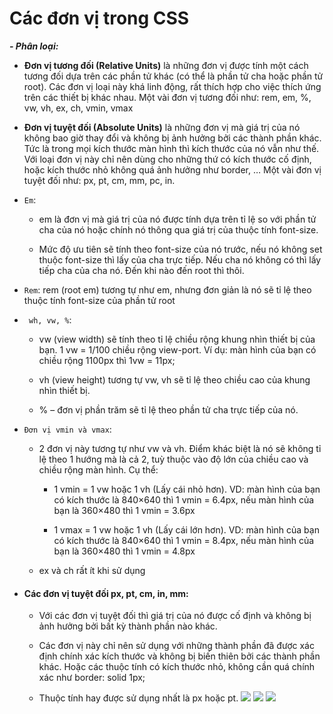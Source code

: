 ﻿
# Các đơn vị trong CSS


***-   Phân loại:***
    

-   **Đơn vị tương đối (Relative Units)** là những đơn vị được tính một cách tương đối dựa trên các phần tử khác (có thể là phần tử cha hoặc phần tử root). Các đơn vị loại này khá linh động, rất thích hợp cho việc thích ứng trên các thiết bị khác nhau. Một vài đơn vị tương đối như: rem, em, %, vw, vh, ex, ch, vmin, vmax
    
-   **Đơn vị tuyệt đối (Absolute Units)** là những đơn vị mà giá trị của nó không bao giờ thay đổi và không bị ảnh hưởng bởi các thành phần khác. Tức là trong mọi kích thước màn hình thì kích thước của nó vẫn như thế. Với loại đơn vị này chỉ nên dùng cho những thứ có kích thước cố định, hoặc kích thước nhỏ không quá ảnh hưởng như border, … Một vài đơn vị tuyệt đối như: px, pt, cm, mm, pc, in.
    


-   `Em`:
    

	-   em là đơn vị mà giá trị của nó được tính dựa trên tỉ lệ so với phần tử cha của nó hoặc chính nó thông qua giá trị của thuộc tính font-size.
    
	-   Mức độ ưu tiên sẽ tính theo font-size của nó trước, nếu nó không set thuộc font-size thì lấy của cha trực tiếp. Nếu cha nó không có thì lấy tiếp cha của cha nó. Đến khi nào đến root thì thôi.
    

-   `Rem`: rem (root em) tương tự như em, nhưng đơn giản là nó sẽ tỉ lệ theo thuộc tính font-size của phần tử root <html>
    
-  ` wh, vw, %`:
    

	-   vw (view width) sẽ tính theo tỉ lệ chiều rộng khung nhìn thiết bị của bạn. 1 vw = 1/100 chiều rộng view-port. Ví dụ: màn hình của bạn có chiều rộng 1100px thì 1vw = 11px;
    
	-   vh (view height) tương tự vw, vh sẽ tỉ lệ theo chiều cao của khung nhìn thiết bị.
    
	-   % – đơn vị phần trăm sẽ tỉ lệ theo phần tử cha trực tiếp của nó.
    

-   `Đơn vị vmin và vmax`:
    

	-   2 đơn vị này tương tự như vw và vh. Điểm khác biệt là nó sẽ không tỉ lệ theo 1 hướng mà là cả 2, tuỳ thuộc vào độ lớn của chiều cao và chiều rộng màn hình. Cụ thể:
    
		-   1 vmin = 1 vw hoặc 1 vh (Lấy cái nhỏ hơn). VD: màn hình của bạn có kích thước là 840×640 thì 1 vmin = 6.4px, nếu màn hình của bạn là 360×480 thì 1 vmin = 3.6px
    
		-   1 vmax = 1 vw hoặc 1 vh (Lấy cái lớn hơn). VD: màn hình của bạn có kích thước là 840×640 thì 1 vmin = 8.4px, nếu màn hình của bạn là 360×480 thì 1 vmin = 4.8px
    

	-   ex và ch rất ít khi sử dụng
    
-  #### Các đơn vị tuyệt đối px, pt, cm, in, mm:
    

	-   Với các đơn vị tuyệt đối thì giá trị của nó được cố định và không bị ảnh hưởng bởi bất kỳ thành phần nào khác.
    
	-   Các đơn vị này chỉ nên sử dụng với những thành phần đã được xác định chính xác kích thước và không bị biến thiên bởi các thành phần khác. Hoặc các thuộc tính có kích thước nhỏ, không cần quá chính xác như border: solid 1px;
    
	-   Thuộc tính hay được sử dụng nhất là px hoặc pt.
	**![](https://lh3.googleusercontent.com/fGT7jTPr8eO9cJOUrys_0WLL2sUyulPDZOLtMK4-f6axKFD0e8PUW4ib_2Bo8ENQeOEC9D38MgYlOQ806v9U5NpIK5hNYZlZYrlL54U_7GFua14XWhyrIYeNd5UYqKQFcs5dI0Eyytu0Vnk7cg)**
**![](https://lh6.googleusercontent.com/wt5jhYT3l138rV9AVn9OrR9UymYAIGgf5aijwNnOVR5YW-tSjLLWpUNP4Zg-S7O7DCvCPc_wGj47KdcW0C0S-NweCKsirqp4NKxjoLUkR_XwUjZcBk6T_cu7yb3ck_cz8CSDIOV1YvYnP-OXtQ)**
**![](https://lh6.googleusercontent.com/7cZxlKsyaUF-Ve6zOBDyhBX1vTDy4-U9K1R3E_qmQtDQHOmAFXA5xmigAK2vWTzfC6ikmKz01I7YpX42cPpAkZd9Nq98MkUyGMtj8zj63_jqdAooMlMubEhtIp5JBIuZLdkHnhSzHW3kH0BbOg)**
